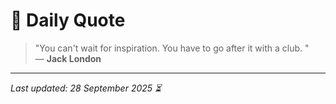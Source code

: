 # 📜 Daily Quote

> "You can't wait for inspiration. You have to go after it with a club. "  
> — **Jack London**

---

_Last updated: 28 September 2025 ⏳_
